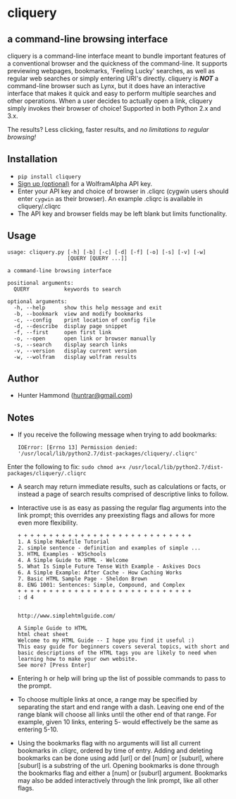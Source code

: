 # cliquery

## a command-line browsing interface
cliquery is a command-line interface meant to bundle important features of a conventional browser and the quickness of the command-line. It supports previewing webpages, bookmarks, 'Feeling Lucky' searches, as well as regular web searches or simply entering URI's directly. cliquery is **_NOT_** a command-line browser such as Lynx, but it does have an interactive interface that makes it quick and easy to perform multiple searches and other operations. When a user decides to actually open a link, cliquery simply invokes their browser of choice! Supported in both Python 2.x and 3.x.

The results? Less clicking, faster results, and *no limitations to regular browsing!*

## Installation
* `pip install cliquery`
* [Sign up (optional)](https://developer.wolframalpha.com/portal/apisignup.html) for a WolframAlpha API key.
* Enter your API key and choice of browser in .cliqrc (cygwin users should enter `cygwin` as their browser). An example .cliqrc is available in cliquery/.cliqrc
* The API key and browser fields may be left blank but limits functionality.

## Usage
    usage: cliquery.py [-h] [-b] [-c] [-d] [-f] [-o] [-s] [-v] [-w]
                       [QUERY [QUERY ...]]
    
    a command-line browsing interface
    
    positional arguments:
      QUERY           keywords to search
    
    optional arguments:
      -h, --help      show this help message and exit
      -b, --bookmark  view and modify bookmarks
      -c, --config    print location of config file
      -d, --describe  display page snippet
      -f, --first     open first link
      -o, --open      open link or browser manually
      -s, --search    display search links
      -v, --version   display current version
      -w, --wolfram   display wolfram results

## Author
* Hunter Hammond (huntrar@gmail.com)

## Notes
* If you receive the following message when trying to add bookmarks:
    ```
    IOError: [Errno 13] Permission denied: '/usr/local/lib/python2.7/dist-packages/cliquery/.cliqrc'
    ```
Enter the following to fix:
    ```
    sudo chmod a+x /usr/local/lib/python2.7/dist-packages/cliquery/.cliqrc
    ```

* A search may return immediate results, such as calculations or facts, or instead a page of search results comprised of descriptive links to follow.

* Interactive use is as easy as passing the regular flag arguments into the link prompt; this overrides any preexisting flags and allows for more even more flexibility.
    ```
    + + + + + + + + + + + + + + + + + + + + + + + + + + + +
    1. A Simple Makefile Tutorial
    2. simple sentence - definition and examples of simple ...
    3. HTML Examples - W3Schools
    4. A Simple Guide to HTML - Welcome
    5. What Is Simple Future Tense With Example - Askives Docs
    6. A Simple Example: After Cache - How Caching Works
    7. Basic HTML Sample Page - Sheldon Brown
    8. ENG 1001: Sentences: Simple, Compound, and Complex
    + + + + + + + + + + + + + + + + + + + + + + + + + + + +
    : d 4


    http://www.simplehtmlguide.com/

    A Simple Guide to HTML
    html cheat sheet
    Welcome to my HTML Guide -- I hope you find it useful :)
    This easy guide for beginners covers several topics, with short and basic descriptions of the HTML tags you are likely to need when learning how to make your own website.
    See more? [Press Enter] 
    ```
* Entering h or help will bring up the list of possible commands to pass to the prompt.

* To choose multiple links at once, a range may be specified by separating the start and end range with a dash. Leaving one end of the range blank will choose all links until the other end of that range. For example, given 10 links, entering 5- would effectively be the same as entering 5-10.

* Using the bookmarks flag with no arguments will list all current bookmarks in .cliqrc, ordered by time of entry. Adding and deleting bookmarks can be done using add [url] or del [num] or [suburl], where [suburl] is a substring of the url. Opening bookmarks is done through the bookmarks flag and either a [num] or [suburl] argument. Bookmarks may also be added interactively through the link prompt, like all other flags.
